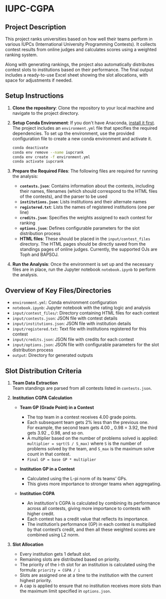 # IUPC-CGPA

## Project Description

This project ranks universities based on how well their teams perform in various IUPCs (International University Programming Contests). It collects contest results from online judges and calculates scores using a weighted ranking system.

Along with generating rankings, the project also automatically distributes contest slots to institutions based on their performance. The final output includes a ready-to-use Excel sheet showing the slot allocations, with space for adjustments if needed.

## Setup Instructions

1. **Clone the repository**:
   Clone the repository to your local machine and navigate to the project directory.

2. **Setup Conda Environment**:
   If you don't have Anaconda, [install it first](https://www.anaconda.com/products/distribution).
   The project includes an `environment.yml` file that specifies the required dependencies. To set up the environment, use the provided configuration file to create a new conda environment and activate it.

   ```bash
   conda deactivate
   conda env remove --name iupcrank
   conda env create -f environment.yml
   conda activate iupcrank
   ```

3. **Prepare the Required Files**:
   The following files are required for running the analysis:

   - **`contests.json`**: Contains information about the contests, including their names, filenames (which should correspond to the HTML files of the contests), and the parser to be used
   - **`institutions.json`**: Lists institutions and their alternate names
   - **`registered.txt`**: Lists the names of registered institutions (one per line)
   - **`credits.json`**: Specifies the weights assigned to each contest for ranking
   - **`options.json`**: Defines configurable parameters for the slot distribution process
   - **HTML files**: These should be placed in the `input/contest_files` directory. The HTML pages should be directly saved from the standings pages of online judges. Currently, the supported OJs are Toph and BAPSOJ.

4. **Run the Analysis**:
   Once the environment is set up and the necessary files are in place, run the Jupyter notebook `notebook.ipynb` to perform the analysis.

## Overview of Key Files/Directories

- `environment.yml`: Conda environment configuration
- `notebook.ipynb`: Jupyter notebook with the rating logic and analysis
- `input/contest_files/`: Directory containing HTML files for each contest
- `input/contests.json`: JSON file with contest details
- `input/institutions.json`: JSON file with institution details
- `input/registered.txt`: Text file with institutions registered for this contest
- `input/credits.json`: JSON file with credits for each contest
- `input/options.json`: JSON file with configurable parameters for the slot distribution process
- `output`: Directory for generated outputs

## Slot Distribution Criteria

1. **Team Data Extraction**  
   Team standings are parsed from all contests listed in `contests.json`.

2. **Institution CGPA Calculation**

   - **Team GP (Grade Point) in a Contest**

     - The top team in a contest receives 4.00 grade points.
     - Each subsequent team gets 2% less than the previous one.  
       For example, the second team gets 4.00 _ 0.98 = 3.92, the third gets 3.92 _ 0.98, and so on.
     - A multiplier based on the number of problems solved is applied:
       `multiplier = sqrt(S / S_max)`
       where `S` is the number of problems solved by the team, and `S_max` is the maximum solve count in that contest.
     - `Final GP = base GP * multiplier`

   - **Institution GP in a Contest**

     - Calculated using the L-pi norm of its teams’ GPs.
     - This gives more importance to stronger teams when aggregating.

   - **Institution CGPA**
     - An institution's CGPA is calculated by combining its performance across all contests, giving more importance to contests with higher credit.
     - Each contest has a credit value that reflects its importance.
     - The institution’s performance (GP) in each contest is multiplied by that contest’s credit, and then all these weighted scores are combined using L2 norm.

3. **Slot Allocation**
   - Every institution gets 1 default slot.
   - Remaining slots are distributed based on priority.
   - The priority of the i-th slot for an institution is calculated using the formula: `priority = CGPA / i`
   - Slots are assigned one at a time to the institution with the current highest priority.
   - A cap is applied to ensure that no institution receives more slots than the maximum limit specified in `options.json`.
